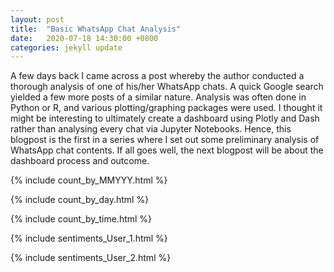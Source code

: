 ```yaml
---
layout: post
title:  "Basic WhatsApp Chat Analysis"
date:   2020-07-18 14:30:00 +0800
categories: jekyll update
---
```


A few days back I came across a post whereby the author conducted a thorough analysis of one of his/her WhatsApp chats. A quick Google search yielded a few more posts of a similar nature. Analysis was often done in Python or R, and various plotting/graphing packages were used. I thought it might be interesting to ultimately create a dashboard using Plotly and Dash rather than analysing every chat via Jupyter Notebooks. Hence, this blogpost is the first in a series where I set out some preliminary analysis of WhatsApp chat contents. If all goes well, the next blogpost will be about the dashboard process and outcome.

{% include count_by_MMYYY.html %}

{% include count_by_day.html %}

{% include count_by_time.html %}

{% include sentiments_User_1.html %}

{% include sentiments_User_2.html %}